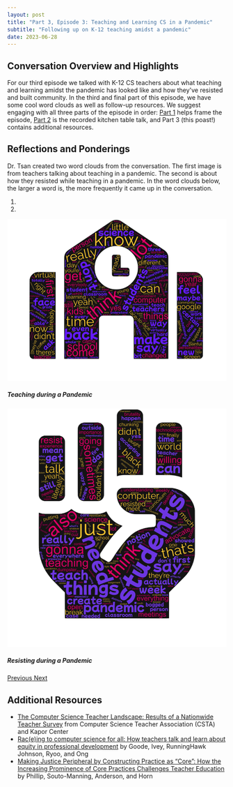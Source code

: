 ```yaml
---
layout: post
title: "Part 3, Episode 3: Teaching and Learning CS in a Pandemic"
subtitle: "Following up on K-12 teaching amidst a pandemic"
date: 2023-06-28
---
```


## Conversation Overview and Highlights
For our third episode we talked with K-12 CS teachers about what teaching and learning amidst the pandemic has looked like and how they've resisted and built community. In the third and final part of this episode, we have some cool word clouds as well as follow-up resources. We suggest engaging with all three parts of the episode in order: [Part 1](/2023/04/21/e3p1) helps frame the episode, [Part 2](/2023/05/31/e3p2) is the recorded kitchen table talk, and Part 3 (this poast!) contains additional resources.

## Reflections and Ponderings
Dr. Tsan created two word clouds from the conversation. The first image is from teachers talking about teaching in a pandemic. The second is about how they resisted while teaching in a pandemic. In the word clouds below, the larger a word is, the more frequently it came up in the conversation.

<div id="carouselIndicators" class="carousel slide" data-ride="carousel" data-interval="0" aria-live="polite">
  <ol class="carousel-indicators">
    <li data-target="#carouselIndicators" data-slide-to="0" class="active"></li>
    <li data-target="#carouselIndicators" data-slide-to="1"></li>
  </ol>

  <div class="carousel-inner">
    <div class="carousel-item active">
      <img class="d-block w-100" src="/assets/images/e3p3-teaching3.png" alt="word cloud shaped as a school building in hues of yellow, pink, and purple. the largest words are know, think, students, make, face, say, feel, can.">
      <div class="carousel-caption d-none d-md-block">
        <h5>Teaching during a Pandemic</h5>
      </div>
    </div>
    <div class="carousel-item">
      <img class="d-block w-100" src="/assets/images/e3p3-resist3.png" alt="word cloud shaped as a fist in hues of yellow, pink, and purple. the largest words are need, teach, students, create, just, think.">
      <div class="carousel-caption d-none d-md-block">
        <h5>Resisting during a Pandemic</h5>
      </div>
    </div>
  </div>
  <a class="carousel-control-prev" href="#carouselIndicators" role="button" data-slide="prev">
    <span class="carousel-control-prev-icon" aria-hidden="true"></span>
    <span class="sr-only">Previous</span>
  </a>
  <a class="carousel-control-next" href="#carouselIndicators" role="button" data-slide="next">
    <span class="carousel-control-next-icon" aria-hidden="true"></span>
    <span class="sr-only">Next</span>
  </a>

</div>

## Additional Resources
- [The Computer Science Teacher Landscape: Results of a Nationwide Teacher Survey](https://www.kaporcenter.org/the-computer-science-teacher-landscape-results-of-a-nationwide-teacher-survey/) from Computer Science Teacher Association (CSTA) and Kapor Center 
- [Rac(e)ing to computer science for all: How teachers talk and learn about equity in professional development](https://par.nsf.gov/servlets/purl/10251920) by Goode, Ivey, RunningHawk Johnson, Ryoo, and Ong
- [Making Justice Peripheral by Constructing Practice as “Core”: How the Increasing Prominence of Core Practices Challenges Teacher Education](https://www.researchgate.net/publication/327678802_Making_Justice_Peripheral_by_Constructing_Practice_as_Core_How_the_Increasing_Prominence_of_Core_Practices_Challenges_Teacher_Education) by Phillip, Souto-Manning, Anderson, and Horn